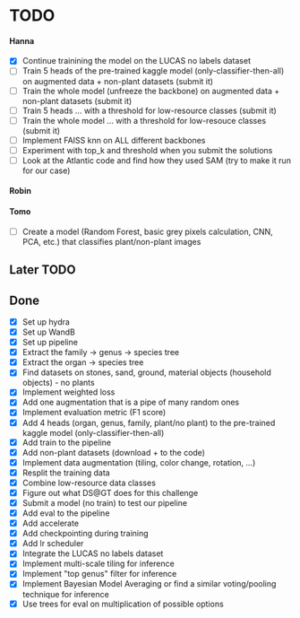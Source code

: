 # TODO

#### Hanna
- [x] Continue trainining the model on the LUCAS no labels dataset
- [ ] Train 5 heads of the pre-trained kaggle model (only-classifier-then-all) on augmented data + non-plant datasets (submit it)
- [ ] Train the whole model (unfreeze the backbone) on augmented data + non-plant datasets (submit it)
- [ ] Train 5 heads ... with a threshold for low-resource classes (submit it)
- [ ] Train the whole model ... with a threshold for low-resouce classes (submit it)
- [ ] Implement FAISS knn on ALL different backbones
- [ ] Experiment with top_k and threshold when you submit the solutions
- [ ] Look at the Atlantic code and find how they used SAM (try to make it run for our case)

#### Robin

#### Tomo
- [ ] Create a model (Random Forest, basic grey pixels calculation, CNN, PCA, etc.) that classifies plant/non-plant images

## Later TODO

## Done
- [x] Set up hydra
- [x] Set up WandB
- [x] Set up pipeline
- [x] Extract the family -> genus -> species tree
- [x] Extract the organ -> species tree
- [x] Find datasets on stones, sand, ground, material objects (household objects) - no plants
- [x] Implement weighted loss
- [x] Add one augmentation that is a pipe of many random ones
- [x] Implement evaluation metric (F1 score)
- [x] Add 4 heads (organ, genus, family, plant/no plant) to the pre-trained kaggle model (only-classifier-then-all)
- [x] Add train to the pipeline
- [x] Add non-plant datasets (download + to the code)
- [x] Implement data augmentation (tiling, color change, rotation, ...)
- [x] Resplit the training data
- [x] Combine low-resource data classes
- [x] Figure out what DS@GT does for this challenge
- [x] Submit a model (no train) to test our pipeline
- [x] Add eval to the pipeline
- [x] Add accelerate
- [x] Add checkpointing during training
- [x] Add lr scheduler
- [x] Integrate the LUCAS no labels dataset
- [x] Implement multi-scale tiling for inference
- [x] Implement "top genus" filter for inference
- [x] Implement Bayesian Model Averaging or find a similar voting/pooling technique for inference
- [x] Use trees for eval on multiplication of possible options
